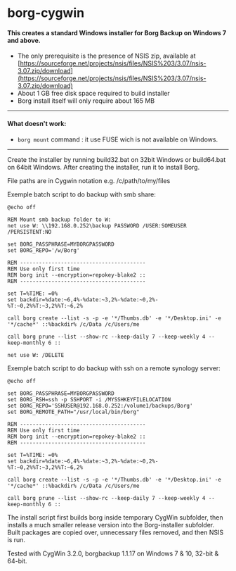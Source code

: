 # borg-cygwin

#### This creates a standard Windows installer for Borg Backup on Windows 7 and above.

* The only prerequisite is the presence of NSIS zip, available at [https://sourceforge.net/projects/nsis/files/NSIS%203/3.07/nsis-3.07.zip/download](https://sourceforge.net/projects/nsis/files/NSIS%203/3.07/nsis-3.07.zip/download)
* About 1 GB free disk space required to build installer
* Borg install itself will only require about 165 MB

---

#### What doesn't work:

* `borg mount` command :  it use FUSE wich is not available on Windows.

---

Create the installer by running build32.bat on 32bit Windows or build64.bat on 64bit Windows. After creating the installer, run it to install Borg.

File paths are in Cygwin notation e.g. /c/path/to/my/files

Exemple batch script to do backup with smb share:

```
@echo off

REM Mount smb backup folder to W:
net use W: \\192.168.0.252\backup PASSWORD /USER:SOMEUSER /PERSISTENT:NO

set BORG_PASSPHRASE=MYBORGPASSWORD
set BORG_REPO='/w/Borg'

REM ----------------------------------------
REM Use only first time
REM borg init --encryption=repokey-blake2 ::
REM ----------------------------------------

set T=%TIME: =0%
set backdir=%date:~6,4%-%date:~3,2%-%date:~0,2%-%T:~0,2%%T:~3,2%%T:~6,2%

call borg create --list -s -p -e '*/Thumbs.db' -e '*/Desktop.ini' -e '*/cache*' ::%backdir% /c/Data /c/Users/me

call borg prune --list --show-rc --keep-daily 7 --keep-weekly 4 --keep-monthly 6 ::

net use W: /DELETE
```

Exemple batch script to do backup with ssh on a remote synology server:

```
@echo off

set BORG_PASSPHRASE=MYBORGPASSWORD
set BORG_RSH=ssh -p SSHPORT -i /MYSSHKEYFILELOCATION
set BORG_REPO='SSHUSER@192.168.0.252:/volume1/backups/Borg'
set BORG_REMOTE_PATH="/usr/local/bin/borg"

REM ----------------------------------------
REM Use only first time
REM borg init --encryption=repokey-blake2 ::
REM ----------------------------------------

set T=%TIME: =0%
set backdir=%date:~6,4%-%date:~3,2%-%date:~0,2%-%T:~0,2%%T:~3,2%%T:~6,2%

call borg create --list -s -p -e '*/Thumbs.db' -e '*/Desktop.ini' -e '*/cache*' ::%backdir% /c/Data /c/Users/me

call borg prune --list --show-rc --keep-daily 7 --keep-weekly 4 --keep-monthly 6 ::
```

The install script first builds borg inside temporary CygWin subfolder, then installs a much smaller release version into the Borg-installer subfolder. Built packages are copied over, unnecessary files removed, and then NSIS is run.

Tested with CygWin 3.2.0, borgbackup 1.1.17 on Windows 7 & 10, 32-bit & 64-bit.
